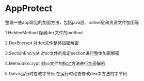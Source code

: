 # AppProtect
整理一些app常见的加固方法，包括java层、native层和资源文件加固等

1.HiddenMethod
隐藏dex文件的method

2.DexEncrypt
对dex文件整体加密解密

3.SectionEncrypt
对so文件的指定section进行整体加密解密

4.MethodEncrypt
对so文件的指定方法进行加密解密

5.Dalvik运行时篡改字节码 
在运行时动态修改dex中方法的字节码
